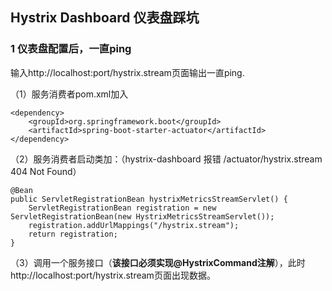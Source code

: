 ## Hystrix Dashboard 仪表盘踩坑


### 1 仪表盘配置后，一直ping

输入http://localhost:port/hystrix.stream页面输出一直ping.

（1）服务消费者pom.xml加入

	<dependency>
		<groupId>org.springframework.boot</groupId>
		<artifactId>spring-boot-starter-actuator</artifactId>
	</dependency>

（2）服务消费者启动类加：（hystrix-dashboard 报错 /actuator/hystrix.stream 404 Not Found）

	@Bean
	public ServletRegistrationBean hystrixMetricsStreamServlet() {
		ServletRegistrationBean registration = new ServletRegistrationBean(new HystrixMetricsStreamServlet());
		registration.addUrlMappings("/hystrix.stream");
		return registration;
	}

（3）调用一个服务接口（**该接口必须实现@HystrixCommand注解**），此时http://localhost:port/hystrix.stream页面出现数据。
